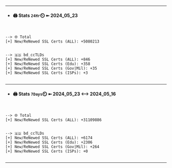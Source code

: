 

---
- #### 🖨️ **Stats** `24Hr`⏲️ ➼ 2024_05_23
```console


--> 🌐 Total
[+] New/ReNewed SSL Certs (ALL): +5080213


--> 🇧🇩 bd_ccTLDs
[+] New/ReNewed SSL Certs (ALL): +846
[+] New/ReNewed SSL Certs (Edu): +358
[+] New/ReNewed SSL Certs (Gov|Mil): +35
[+] New/ReNewed SSL Certs (ISPs): +3


```

---
- #### 🖨️ **Stats** `7Days`⏲️ ➼ 2024_05_23 <--> 2024_05_16
```console


--> 🌐 Total
[+] New/ReNewed SSL Certs (ALL): +31109886


--> 🇧🇩 bd_ccTLDs
[+] New/ReNewed SSL Certs (ALL): +6174
[+] New/ReNewed SSL Certs (Edu): +2306
[+] New/ReNewed SSL Certs (Gov|Mil): +264
[+] New/ReNewed SSL Certs (ISPs): +0


```

---

